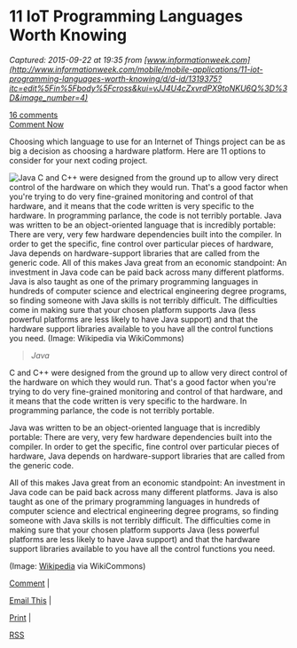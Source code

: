 # 11 IoT Programming Languages Worth Knowing

_Captured: 2015-09-22 at 19:35 from [www.informationweek.com](http://www.informationweek.com/mobile/mobile-applications/11-iot-programming-languages-worth-knowing/d/d-id/1319375?itc=edit%5Fin%5Fbody%5Fcross&kui=vJJ4U4cZxvrdPX9toNKU6Q%3D%3D&image_number=4)_

[16 comments](http://www.informationweek.com/mobile/mobile-applications/11-iot-programming-languages-worth-knowing/d/d-id/1319375)  
[Comment Now](http://www.informationweek.com/mobile/mobile-applications/11-iot-programming-languages-worth-knowing/d/d-id/1319375?)

Choosing which language to use for an Internet of Things project can be as big a decision as choosing a hardware platform. Here are 11 options to consider for your next coding project. 

![Java
C and C++ were designed from the ground up to allow very direct control of the hardware on which they would run. That's a good factor when you're trying to do very fine-grained monitoring and control of that hardware, and it means that the code written is very specific to the hardware. In programming parlance, the code is not terribly portable.
Java was written to be an object-oriented language that is incredibly portable: There are very, very few hardware dependencies built into the compiler. In order to get the specific, fine control over particular pieces of hardware, Java depends on hardware-support libraries that are called from the generic code.
All of this makes Java great from an economic standpoint: An investment in Java code can be paid back across many different platforms. Java is also taught as one of the primary programming languages in hundreds of computer science and electrical engineering degree programs, so finding someone with Java skills is not terribly difficult. The difficulties come in making sure that your chosen platform supports Java \(less powerful platforms are less likely to have Java support\) and that the hardware support libraries available to you have all the control functions you need.
\(Image: Wikipedia via WikiCommons\)
](http://img.deusm.com/informationweek/2015/03/1319375/300px-Java_logo_and_wordmark.svg.png)

> _Java_

C and C++ were designed from the ground up to allow very direct control of the hardware on which they would run. That's a good factor when you're trying to do very fine-grained monitoring and control of that hardware, and it means that the code written is very specific to the hardware. In programming parlance, the code is not terribly portable.

Java was written to be an object-oriented language that is incredibly portable: There are very, very few hardware dependencies built into the compiler. In order to get the specific, fine control over particular pieces of hardware, Java depends on hardware-support libraries that are called from the generic code.

All of this makes Java great from an economic standpoint: An investment in Java code can be paid back across many different platforms. Java is also taught as one of the primary programming languages in hundreds of computer science and electrical engineering degree programs, so finding someone with Java skills is not terribly difficult. The difficulties come in making sure that your chosen platform supports Java (less powerful platforms are less likely to have Java support) and that the hardware support libraries available to you have all the control functions you need.

(Image: [Wikipedia](http://upload.wikimedia.org/wikipedia/commons/a/a4/Java_logo_and_wordmark.svg) via WikiCommons)

[Comment](http://www.informationweek.com/mobile/mobile-applications/11-iot-programming-languages-worth-knowing/d/d-id/1319375) |

[Email This](http://www.informationweek.com/mobile/mobile-applications/11-iot-programming-languages-worth-knowing/d/d-id/email.asp) |

[Print](http://www.informationweek.com/mobile/mobile-applications/11-iot-programming-languages-worth-knowing/d/d-id/1319375?print=yes) |

[RSS](http://www.informationweek.com/rss_simple.asp)
